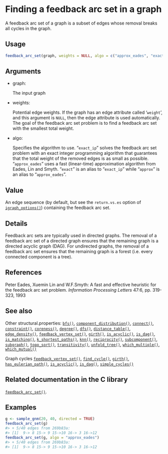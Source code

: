 # Finding a feedback arc set in a graph

A feedback arc set of a graph is a subset of edges whose removal breaks
all cycles in the graph.

## Usage

``` r
feedback_arc_set(graph, weights = NULL, algo = c("approx_eades", "exact_ip"))
```

## Arguments

- graph:

  The input graph

- weights:

  Potential edge weights. If the graph has an edge attribute called
  ‘`weight`’, and this argument is `NULL`, then the edge attribute is
  used automatically. The goal of the feedback arc set problem is to
  find a feedback arc set with the smallest total weight.

- algo:

  Specifies the algorithm to use. “`exact_ip`” solves the feedback arc
  set problem with an exact integer programming algorithm that
  guarantees that the total weight of the removed edges is as small as
  possible. “`approx_eades`” uses a fast (linear-time) approximation
  algorithm from Eades, Lin and Smyth. “`exact`” is an alias to
  “`exact_ip`” while “`approx`” is an alias to “`approx_eades`”.

## Value

An edge sequence (by default, but see the `return.vs.es` option of
[`igraph_options()`](https://r.igraph.org/reference/igraph_options.md))
containing the feedback arc set.

## Details

Feedback arc sets are typically used in directed graphs. The removal of
a feedback arc set of a directed graph ensures that the remaining graph
is a directed acyclic graph (DAG). For undirected graphs, the removal of
a feedback arc set ensures that the remaining graph is a forest (i.e.
every connected component is a tree).

## References

Peter Eades, Xuemin Lin and W.F.Smyth: A fast and effective heuristic
for the feedback arc set problem. *Information Processing Letters* 47:6,
pp. 319-323, 1993

## See also

Other structural.properties:
[`bfs()`](https://r.igraph.org/reference/bfs.md),
[`component_distribution()`](https://r.igraph.org/reference/components.md),
[`connect()`](https://r.igraph.org/reference/ego.md),
[`constraint()`](https://r.igraph.org/reference/constraint.md),
[`coreness()`](https://r.igraph.org/reference/coreness.md),
[`degree()`](https://r.igraph.org/reference/degree.md),
[`dfs()`](https://r.igraph.org/reference/dfs.md),
[`distance_table()`](https://r.igraph.org/reference/distances.md),
[`edge_density()`](https://r.igraph.org/reference/edge_density.md),
[`feedback_vertex_set()`](https://r.igraph.org/reference/feedback_vertex_set.md),
[`girth()`](https://r.igraph.org/reference/girth.md),
[`is_acyclic()`](https://r.igraph.org/reference/is_acyclic.md),
[`is_dag()`](https://r.igraph.org/reference/is_dag.md),
[`is_matching()`](https://r.igraph.org/reference/matching.md),
[`k_shortest_paths()`](https://r.igraph.org/reference/k_shortest_paths.md),
[`knn()`](https://r.igraph.org/reference/knn.md),
[`reciprocity()`](https://r.igraph.org/reference/reciprocity.md),
[`subcomponent()`](https://r.igraph.org/reference/subcomponent.md),
[`subgraph()`](https://r.igraph.org/reference/subgraph.md),
[`topo_sort()`](https://r.igraph.org/reference/topo_sort.md),
[`transitivity()`](https://r.igraph.org/reference/transitivity.md),
[`unfold_tree()`](https://r.igraph.org/reference/unfold_tree.md),
[`which_multiple()`](https://r.igraph.org/reference/which_multiple.md),
[`which_mutual()`](https://r.igraph.org/reference/which_mutual.md)

Graph cycles
[`feedback_vertex_set()`](https://r.igraph.org/reference/feedback_vertex_set.md),
[`find_cycle()`](https://r.igraph.org/reference/find_cycle.md),
[`girth()`](https://r.igraph.org/reference/girth.md),
[`has_eulerian_path()`](https://r.igraph.org/reference/has_eulerian_path.md),
[`is_acyclic()`](https://r.igraph.org/reference/is_acyclic.md),
[`is_dag()`](https://r.igraph.org/reference/is_dag.md),
[`simple_cycles()`](https://r.igraph.org/reference/simple_cycles.md)

## Related documentation in the C library

[`feedback_arc_set()`](https://igraph.org/c/html/latest/igraph-Structural.html#igraph_feedback_arc_set).

## Examples

``` r
g <- sample_gnm(20, 40, directed = TRUE)
feedback_arc_set(g)
#> + 5/40 edges from 269b83a:
#> [1]  9-> 8 15-> 9 15->10 16-> 3 16->12
feedback_arc_set(g, algo = "approx_eades")
#> + 5/40 edges from 269b83a:
#> [1]  9-> 8 15-> 9 15->10 16-> 3 16->12
```
